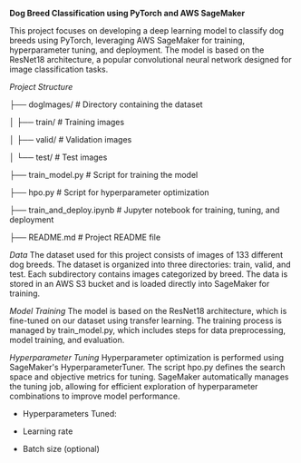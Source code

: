 ****Dog Breed Classification using PyTorch and AWS SageMaker****

This project focuses on developing a deep learning model to classify dog breeds using PyTorch, leveraging AWS SageMaker for training, hyperparameter tuning, and deployment. The model is based on the ResNet18 architecture, a popular convolutional neural network designed for image classification tasks.

*Project Structure*

├── dogImages/                    # Directory containing the dataset

│   ├── train/                    # Training images

│   ├── valid/                    # Validation images

│   └── test/                     # Test images

├── train_model.py                # Script for training the model

├── hpo.py                        # Script for hyperparameter optimization

├── train_and_deploy.ipynb        # Jupyter notebook for training, tuning, and deployment

├── README.md                     # Project README file


*Data*
The dataset used for this project consists of images of 133 different dog breeds. The dataset is organized into three directories: train, valid, and test. Each subdirectory contains images categorized by breed. The data is stored in an AWS S3 bucket and is loaded directly into SageMaker for training.


*Model Training*
The model is based on the ResNet18 architecture, which is fine-tuned on our dataset using transfer learning. The training process is managed by train_model.py, which includes steps for data preprocessing, model training, and evaluation.


*Hyperparameter Tuning*
Hyperparameter optimization is performed using SageMaker's HyperparameterTuner. The script hpo.py defines the search space and objective metrics for tuning. SageMaker automatically manages the tuning job, allowing for efficient exploration of hyperparameter combinations to improve model performance.


- Hyperparameters Tuned:
  
- Learning rate
  
- Batch size (optional)

